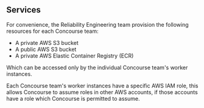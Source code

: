 ## Services

For convenience, the Reliability Engineering team provision the following
resources for each Concourse team:

- A private AWS S3 bucket
- A public AWS S3 bucket
- A private AWS Elastic Container Registry (ECR)

Which can be accessed only by the individual Concourse team's worker instances.

Each Concourse team's worker instances have a specific AWS IAM role, this
allows Concourse to assume roles in other AWS accounts, if those accounts have
a role which Concourse is permitted to assume.

